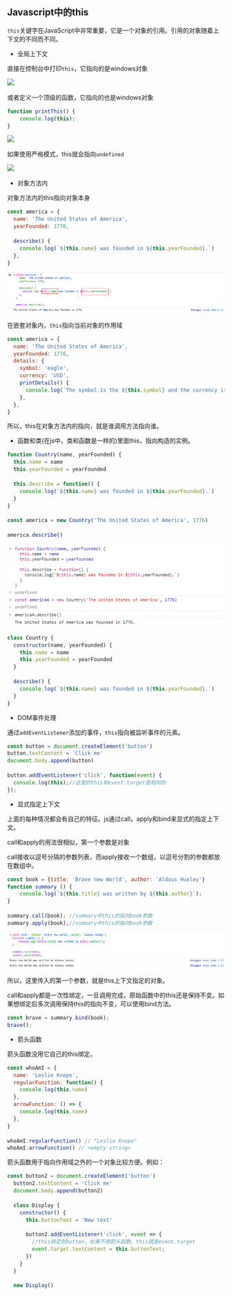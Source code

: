 ## Javascript中的this

`this`关键字在JavaScript中非常重要，它是一个对象的引用。引用的对象随着上下文的不同而不同。



-   全局上下文

直接在控制台中打印`this`，它指向的是windows对象

![](imgs%5Cglobal-context1.png)

或者定义一个顶级的函数，它指向的也是windows对象

```javascript
function printThis() {
    console.log(this);
}
```

![](imgs%5Cglobal-context2.png)

如果使用严格模式，this就会指向`undefined`

![](imgs%5Cglobal-context-strict.png)

-   对象方法内

对象方法内的this指向对象本身

```javascript
const america = {
  name: 'The United States of America',
  yearFounded: 1776,

  describe() {
    console.log(`${this.name} was founded in ${this.yearFounded}.`)
  },
}
```

![](imgs/this-object-method.png)

在嵌套对象内，`this`指向当前对象的作用域

```javascript
const america = {
  name: 'The United States of America',
  yearFounded: 1776,
  details: {
    symbol: 'eagle',
    currency: 'USD',
    printDetails() {
      console.log(`The symbol is the ${this.symbol} and the currency is ${this.currency}.`)
    },
  },
}

```

所以，this在对象方法内的指向，就是谁调用方法指向谁。



-   函数和类(在js中，类和函数是一样的)里面this，指向构造的实例。

```javascript
function Country(name, yearFounded) {
  this.name = name
  this.yearFounded = yearFounded

  this.describe = function() {
    console.log(`${this.name} was founded in ${this.yearFounded}.`)
  }
}

const america = new Country('The United States of America', 1776)

america.describe()
```



![](imgs/this-function.png)

```javascript
class Country {
  constructor(name, yearFounded) {
    this.name = name
    this.yearFounded = yearFounded
  }

  describe() {
    console.log(`${this.name} was founded in ${this.yearFounded}.`)
  }
}
```



-   DOM事件处理

通过`addEventListener`添加的事件，`this`指向被监听事件的元素。

```javascript
const button = document.createElement('button')
button.textContent = 'Click me'
document.body.append(button)

button.addEventListener('click', function(event) {
  console.log(this);//这里的this和event.target是相同的
});

```



-   显式指定上下文

上面的每种情况都会有自己的特征。js通过call，apply和bind来显式的指定上下文。

call和apply的用法很相似，第一个参数是对象

call接收以逗号分隔的参数列表，而apply接收一个数组，以逗号分割的参数都放在数组中。



```javascript
const book = {title: 'Brave new World', author: 'Aldous Huxley'}
function summary () {
    console.log(`${this.title} was written by ${this.author}`);
}

summary.call(book); //summary中this的指向book参数
summary.apply(book);//summary中this的指向book参数
```

![](imgs/this-explicit.png)



所以，这里传入的第一个参数，就是this上下文指定的对象。

call和apply都是一次性绑定，一旦调用完成，原始函数中的this还是保持不变。如果想绑定后多次调用保持this的指向不变，可以使用bind方法。



```javascript
const brave = summary.bind(book);
brave();
```



-   箭头函数

箭头函数没用它自己的this绑定。

```javascript
const whoAmI = {
  name: 'Leslie Knope',
  regularFunction: function() {
    console.log(this.name)
  },
  arrowFunction: () => {
    console.log(this.name)
  },
}

whoAmI.regularFunction() // "Leslie Knope"
whoAmI.arrowFunction() // <empty string>
```

箭头函数用于指向作用域之外的一个对象比较方便。例如：

```javascript
const button2 = document.createElement('button')
  button2.textContent = 'Click me'
  document.body.append(button2)

  class Display {
    constructor() {
      this.buttonText = 'New text'

      button2.addEventListener('click', event => {
        //this绑定到button，如果不用箭头函数，this就是event.target
        event.target.textContent = this.buttonText; 
      })
    }
  }

  new Display()
```


